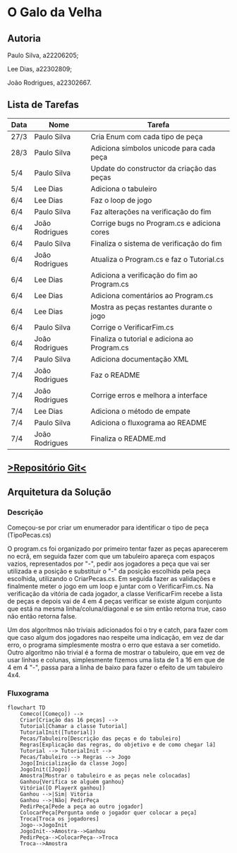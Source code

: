 # O Galo da Velha

## Autoria

Paulo Silva, a22206205;

Lee Dias, a22302809;

João Rodrigues, a22302667.

## Lista de Tarefas

| Data | Nome | Tarefa |
|------|------|--------|
|27/3|Paulo Silva|Cria Enum com cada tipo de peça|
|28/3|Paulo Silva|Adiciona símbolos unicode para cada peça|
|5/4|Paulo Silva|Update do constructor da criação das peças|
|5/4|Lee Dias|Adiciona o tabuleiro|
|6/4|Lee Dias|Faz o loop de jogo|
|6/4|Paulo Silva|Faz alterações na verificação do fim|
|6/4|João Rodrigues|Corrige bugs no Program.cs e adiciona cores|
|6/4|Paulo Silva|Finaliza o sistema de verificação do fim|
|6/4|João Rodrigues|Atualiza o Program.cs e faz o Tutorial.cs|
|6/4|Lee Dias|Adiciona a verificação do fim ao Program.cs|
|6/4|Lee Dias|Adiciona comentários ao Program.cs|
|6/4|Lee Dias|Mostra as peças restantes durante o jogo|
|6/4|Paulo Silva|Corrige o VerificarFim.cs|
|6/4|João Rodrigues|Finaliza o tutorial e adiciona ao Program.cs|
|7/4|Paulo Silva|Adiciona documentação XML|
|7/4|João Rodrigues|Faz o README|
|7/4|João Rodrigues|Corrige erros e melhora a interface|
|7/4|Lee Dias|Adiciona o método de empate|
|7/4|Paulo Silva|Adiciona o fluxograma ao README|
|7/4|João Rodrigues|Finaliza o README.md|


## [>Repositório Git<](https://github.com/Pninja12/O-galo-velho)

## Arquitetura da Solução

### Descrição

 Começou-se por criar um enumerador para identificar o tipo de peça
(TipoPecas.cs)

 O program.cs foi organizado por primeiro tentar fazer as peças aparecerem no
ecrã, em seguida fazer com que um tabuleiro apareça com espaços vazios,
representados por "-",  pedir aos jogadores a peça que vai ser utilizada
e a posição e substituir o "-" da posição escolhida pela peça escolhida,
utilizando o CriarPecas.cs.
Em seguida fazer as validações e finalmente meter o jogo em um loop e juntar
com o VerificarFim.cs. Na verificação da vitória de cada jogador, a classe
VerificarFim recebe a lista de peças e depois vai de 4 em 4 peças verificar se
existe algum conjunto que está na mesma linha/coluna/diagonal e se sim então
retorna true, caso não então retorna false.

 Um dos algorítmos não triviais adicionados foi o try e catch, para fazer com
que caso algum dos jogadores nao respeite uma indicação, em vez de dar erro,
o programa simplesmente mostra o erro que estava a ser cometido.
Outro algorítmo não trivial é a forma de mostrar o tabuleiro, que em vez de usar
linhas e colunas, simplesmente fizemos uma lista de 1 a 16 em que de 4 em 4 "-",
passa para a linha de baixo para fazer o efeito de um tabuleiro 4x4.

### Fluxograma

```mermaid
flowchart TD
    Comeco([Começo]) --> 
    Criar[Criação das 16 peças] -->
    Tutorial[Chamar a classe Tutorial]
    TutorialInit([Tutorial])
    Pecas/Tabuleiro[Descrição das peças e do tabuleiro]
    Regras[Explicação das regras, do objetivo e de como chegar lá]
    Tutorial --> TutorialInit -->
    Pecas/Tabuleiro --> Regras --> Jogo
    Jogo[Inicialização da classe Jogo]
    JogoInit([Jogo])
    Amostra[Mostrar o tabuleiro e as peças nele colocadas]
    Ganhou{Verifica se alguém ganhou}
    Vitória([O PlayerX ganhou])
    Ganhou -->|Sim| Vitória
    Ganhou -->|Não| PedirPeça
    PedirPeça[Pede a peça ao outro jogador]
    ColocarPeça[Pergunta onde o jogador quer colocar a peça]
    Troca[Troca os jogadores]
    Jogo-->JogoInit
    JogoInit-->Amostra-->Ganhou
    PedirPeça-->ColocarPeça-->Troca
    Troca-->Amostra

